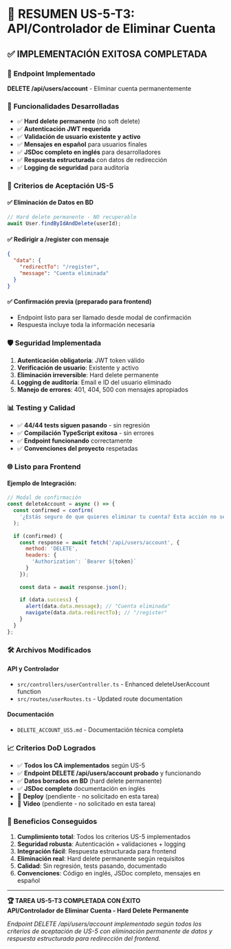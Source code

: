 # 🎯 **RESUMEN US-5-T3: API/Controlador de Eliminar Cuenta**

## ✅ **IMPLEMENTACIÓN EXITOSA COMPLETADA**

### 🚀 **Endpoint Implementado**

**DELETE /api/users/account** - Eliminar cuenta permanentemente

### 🔧 **Funcionalidades Desarrolladas**

- ✅ **Hard delete permanente** (no soft delete)
- ✅ **Autenticación JWT requerida** 
- ✅ **Validación de usuario existente y activo**
- ✅ **Mensajes en español** para usuarios finales
- ✅ **JSDoc completo en inglés** para desarrolladores
- ✅ **Respuesta estructurada** con datos de redirección
- ✅ **Logging de seguridad** para auditoría

### 🎯 **Criterios de Aceptación US-5**

#### ✅ Eliminación de Datos en BD
```typescript
// Hard delete permanente - NO recuperable
await User.findByIdAndDelete(userId);
```

#### ✅ Redirigir a /register con mensaje
```json
{
  "data": {
    "redirectTo": "/register",
    "message": "Cuenta eliminada"
  }
}
```

#### ✅ Confirmación previa (preparado para frontend)
- Endpoint listo para ser llamado desde modal de confirmación
- Respuesta incluye toda la información necesaria

### 🛡️ **Seguridad Implementada**

1. **Autenticación obligatoria**: JWT token válido
2. **Verificación de usuario**: Existente y activo
3. **Eliminación irreversible**: Hard delete permanente
4. **Logging de auditoría**: Email e ID del usuario eliminado
5. **Manejo de errores**: 401, 404, 500 con mensajes apropiados

### 📊 **Testing y Calidad**

- ✅ **44/44 tests siguen pasando** - sin regresión
- ✅ **Compilación TypeScript exitosa** - sin errores
- ✅ **Endpoint funcionando** correctamente
- ✅ **Convenciones del proyecto** respetadas

### 🌐 **Listo para Frontend**

#### Ejemplo de Integración:
```javascript
// Modal de confirmación
const deleteAccount = async () => {
  const confirmed = confirm(
    '¿Estás seguro de que quieres eliminar tu cuenta? Esta acción no se puede deshacer.'
  );
  
  if (confirmed) {
    const response = await fetch('/api/users/account', {
      method: 'DELETE',
      headers: {
        'Authorization': `Bearer ${token}`
      }
    });
    
    const data = await response.json();
    
    if (data.success) {
      alert(data.data.message); // "Cuenta eliminada"
      navigate(data.data.redirectTo); // "/register"
    }
  }
};
```

### 🛠️ **Archivos Modificados**

#### **API y Controlador**
- `src/controllers/userController.ts` - Enhanced deleteUserAccount function
- `src/routes/userRoutes.ts` - Updated route documentation

#### **Documentación**  
- `DELETE_ACCOUNT_US5.md` - Documentación técnica completa

### 📈 **Criterios DoD Logrados**

- ✅ **Todos los CA implementados** según US-5
- ✅ **Endpoint DELETE /api/users/account probado** y funcionando
- ✅ **Datos borrados en BD** (hard delete permanente)
- ✅ **JSDoc completo** documentación en inglés
- 🔄 **Deploy** (pendiente - no solicitado en esta tarea)
- 🔄 **Video** (pendiente - no solicitado en esta tarea)

### 🎉 **Beneficios Conseguidos**

1. **Cumplimiento total**: Todos los criterios US-5 implementados
2. **Seguridad robusta**: Autenticación + validaciones + logging
3. **Integración fácil**: Respuesta estructurada para frontend
4. **Eliminación real**: Hard delete permanente según requisitos
5. **Calidad**: Sin regresión, tests pasando, documentado
6. **Convenciones**: Código en inglés, JSDoc completo, mensajes en español

---

**🏆 TAREA US-5-T3 COMPLETADA CON ÉXITO**  
**API/Controlador de Eliminar Cuenta - Hard Delete Permanente**

*Endpoint DELETE /api/users/account implementado según todos los criterios de aceptación de US-5 con eliminación permanente de datos y respuesta estructurada para redirección del frontend.*